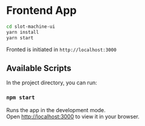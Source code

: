 # Frontend App

```bash
cd slot-machine-ui
yarn install
yarn start
```

Fronted is initiated in `http://localhost:3000`

## Available Scripts

In the project directory, you can run:

### `npm start`

Runs the app in the development mode.\
Open [http://localhost:3000](http://localhost:3000) to view it in your browser.
